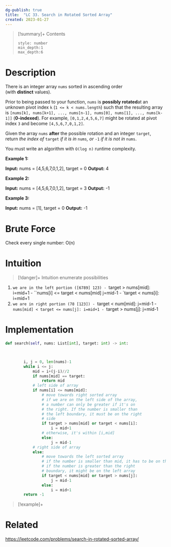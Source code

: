 ```yaml
---
dg-publish: true
title:  "LC 33. Search in Rotated Sorted Array"
created: 2023-01-27
---
```


>[!summary]+ Contents
>```toc
>style: number
>min_depth:1
>max_depth:6
>```

# Description
There is an integer array `nums` sorted in ascending order (with **distinct** values).

Prior to being passed to your function, `nums` is **possibly rotated**at an unknown pivot index `k` (`1 <= k < nums.length`) such that the resulting array is `[nums[k], nums[k+1], ..., nums[n-1], nums[0], nums[1], ..., nums[k-1]]` (**0-indexed**). For example, `[0,1,2,4,5,6,7]` might be rotated at pivot index `3` and become `[4,5,6,7,0,1,2]`.

Given the array `nums` **after** the possible rotation and an integer `target`, return _the index of_ `target` _if it is in_ `nums`_, or_ `-1` _if it is not in_ `nums`.

You must write an algorithm with `O(log n)` runtime complexity.

**Example 1:**

**Input:** nums = [4,5,6,7,0,1,2], target = 0
**Output:** 4

**Example 2:**

**Input:** nums = [4,5,6,7,0,1,2], target = 3
**Output:** -1

**Example 3:**

**Input:** nums = [1], target = 0
**Output:** -1
# Brute Force
Check every single number: O(n)
# Intuition

>[!danger]+ Intuition
>   enumerate possibilities
> 
1. `we are in the left portion ([6789] 123)
	    - `target > nums[mid]: i=mid+1
	    - ``nums[i] <= target < nums[mid] j=mid-1
	    - `target < nums[i]: i=mid+1
2. `we are in right portion (78 [123])
		- `target < num[mid]: j=mid-1
		- `nums[mid] < target <= nums[j]: i=mid+1
		- `target > nums[j]: j=mid-1

# Implementation
```python
def search(self, nums: List[int], target: int) -> int:

        

        i, j = 0, len(nums)-1
        while i <= j:
            mid = i+(j-i)//2
            if nums[mid] == target:
                return mid
            # left side of array
            if nums[i] <= nums[mid]:
                # move towards right sorted array
                # if we are on the left side of the array, 
                # a number can only be greater if it's on 
                # the right. If the number is smaller than 
                # the left boundary, it must be on the right
                # side
                if target > nums[mid] or target < nums[i]:
                    i = mid+1
                # otherwise, it's within [i,mid]
                else:
                    j = mid-1
            # right side of array
            else:
                # move towards the left sorted array
                # if the number is smaller than mid, it has to be on the left
                # if the number is greater than the right 
                # boundary, it might be on the left array
                if target < nums[mid] or target > nums[j]:
                    j = mid-1
                else:
                    i = mid+1
        return -1
```

>[!example]+ 


# Related
https://leetcode.com/problems/search-in-rotated-sorted-array/